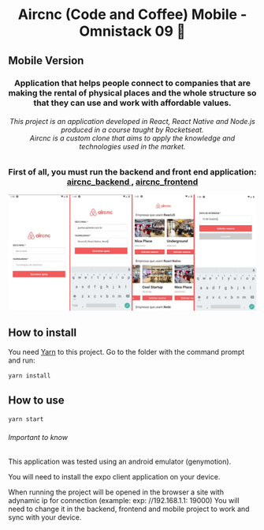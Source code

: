 <h1 align="center">Aircnc (Code and Coffee) Mobile - Omnistack 09 🚀</h1>

<h2>Mobile Version</h2>
<h3 align="center">
Application that helps people connect to companies that are making the rental of physical places and the whole structure so that they can use and work with affordable values.
</h3>

<h6 align="center">
This project is an application developed in React, React Native and Node.js produced in a course taught by Rocketseat.
<br>
Aircnc is a custom clone that aims to apply the knowledge and technologies used in the market.
<br>
</h6>

<h3 align="center"> First of all, you must run the backend and front end application: <a href="https://github.com/Ganvs/aircnc-backend">aircnc_backend </a>, <a href="https://github.com/Ganvs/aircnc-frontend">aircnc_frontend</a> </h3>

<img src="./img/screens.jpg">

<br>

## How to install

You need <a href="https://yarnpkg.com/lang/en/">Yarn</a> to this project.
Go to the folder with the command prompt and run:

```sh
yarn install
```

## How to use

```sh
yarn start
```

###### Important to know

This application was tested using an android emulator (genymotion).

You will need to install the expo client application on your device.

When running the project will be opened in the browser a site with adynamic ip for connection (example: exp: //192.168.1.1: 19000)
You will need to change it in the backend, frontend and mobile project to work and sync with your device.
